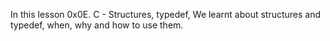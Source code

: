 In this lesson 0x0E. C - Structures, typedef, We learnt about structures and typedef, when, why and how to use them.
